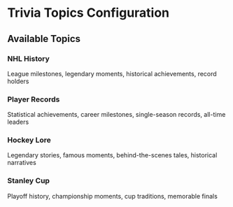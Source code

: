 # Trivia Topics Configuration

## Available Topics

### NHL History

League milestones, legendary moments, historical achievements, record holders

### Player Records

Statistical achievements, career milestones, single-season records, all-time leaders

### Hockey Lore

Legendary stories, famous moments, behind-the-scenes tales, historical narratives

### Stanley Cup

Playoff history, championship moments, cup traditions, memorable finals
